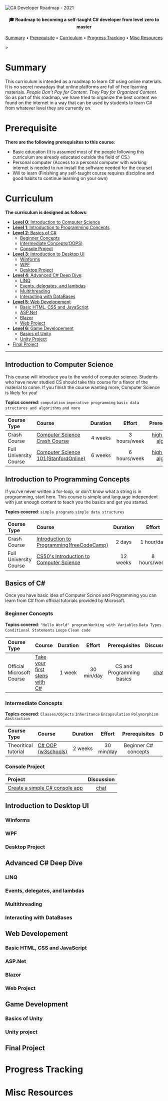 ![C# Developer Roadmap - 2021](https://github.com/Rsverma/Learn-CSharp/blob/main/img/Banner.png)

<h4 align="center">🎓 Roadmap to becoming a self-taught C# developer from level zero to master</h4>

<p align="center">
  <a href="#summary">Summary</a> •
  <a href="#prerequisite">Prerequisite</a> •
  <a href="#curriculum">Curriculum</a> •
  <a href="#progress-tracking">Progress Tracking</a> •
  <a href="#misc-resources">Misc Resources</a>
</p>
> 

# Summary

This curriculum is intended as a roadmap to learn C# using online materials.
It is no secret nowadays that online platforms are full of free learning materials.
*People Don’t Pay for Content. They Pay for Organized Content.*
So as part of this roadmap, we have tried to organize the best content we found on the internet in a way that can be used by students to learn C# from whatever level they are currently on.


# Prerequisite

**There are the following prerequisites to this course**:
 - Basic education (It is assumed most of the people following this curriculum are already educated outside the field of CS.)
 - Personal computer (Access to a personal computer with working internet is needed to run install the software needed for the course)
 - Will to learn (Finishing any self-taught course requires discipline and good habits to continue learning on your own)

# Curriculum

**The curriculum is designed as follows**:
- [**Level 0**: Introduction to Computer Science](#introduction-to-computer-science)
- [**Level 1**: Introduction to Programming Concepts](#introduction-to-programming-concepts)
- [**Level 2**: Basics of C#](#basics-of-c)
  - [Beginner Concepts](#beginner-concepts)
  - [Intermediate Concepts(OOPS)](#intermediate-concepts)
  - [Console Project](#console-project)
- [**Level 3**: Introduction to Desktop UI](#introduction-to-desktop-ui)
  - [Winforms](#winforms)
  - [WPF](#windows-presentation-framework)
  - [Desktop Project](#desktop-project)
- [**Level 4**: Advanced C# Deep Dive](#advanced-c-deep-dive): 
  - [LINQ](#linq)
  - [Events, delegates, and lambdas](#events-delegates-and-lambdas)
  - [Multithreading](#multithreading)
  - [Interacting with DataBases](#interacting-with-databases)
- [**Level 5**: Web Developement](#web-development)
  - [Basic HTML, CSS and JavaScript](#basic-html-css-and-javascript)
  - [ASP.Net](#aspnet)
  - [Blazor](#blazor)
  - [Web Project](#web-project)
- [**Level 6**: Game Developement](#game-development)
  - [Basics of Unity](#basics-of-unity)
  - [Unity Project](#unity-project)
- [Final Project](#final-project)

---

## Introduction to Computer Science

This course will introduce you to the world of computer science. Students who have never studied CS should take this course for a flavor of the material to come. If you finish the course wanting more, Computer Science is likely for you!

**Topics covered**:
`computation`
`imperative programming`
`basic data structures and algorithms`
`and more`

Course Type | Course | Duration | Effort | Prerequisites | Discussion
:-- | :-- | :--: | :--: | :--: | :--:
Crash Course | [Computer Science Crash Course](https://youtube.com/playlist?list=PL8dPuuaLjXtNlUrzyH5r6jN9ulIgZBpdo) | 4 weeks | 3 hours/week | [high school algebra](https://www.khanacademy.org/math/algebra-home) | [chat](https://discord.gg/qYTcKnerpB)
Full University Course | [Computer Science 101(StanfordOnline)](https://www.edx.org/course/computer-science-101) | 6 weeks | 6 hours/week | [high school algebra](https://www.khanacademy.org/math/algebra-home) | [chat](https://discord.gg/qYTcKnerpB)

## Introduction to Programming Concepts

If you've never written a for-loop, or don't know what a string is in programming, start here. This course is simple and language independent with just enough content to teach you the basics and get you started.

**Topics covered**:
`simple programs`
`simple data structures`

Course Type | Course | Duration | Effort | Prerequisites | Discussion
:-- | :-- | :--: | :--: | :--: | :--:
Crash Course | [Introduction to Programming(freeCodeCamp)](https://youtu.be/zOjov-2OZ0E) | 2 days | 1 hour/day | none | [chat](https://discord.gg/qYTcKnerpB)
Full University Course | [CS50's Introduction to Computer Science](https://www.edx.org/course/introduction-computer-science-harvardx-cs50x) | 12 weeks | 8 hours/week | none | [chat](https://discord.gg/qYTcKnerpB)


## Basics of C#

Once you have basic idea of Computer Scince and Programming you can learn from C# from official tutorials provided by Microsoft.

### Beginner Concepts

**Topics covered**:
`"Hello World" program`
`Working with Variables`
`Data Types`
`Conditional Statements`
`Loops`
`Clean code`



Course Type | Course | Duration | Effort | Prerequisites | Discussion
:-- | :-- | :--: | :--: | :--: | :--:
Official Microsoft Course | [Take your first steps with C#](https://docs.microsoft.com/en-us/learn/paths/csharp-first-steps/) | 1 week | 30 min/day | CS and Programming basics | [chat](https://discord.gg/qYTcKnerpB)

### Intermediate Concepts

**Topics covered**:
`Classes/Objects`
`Inheritance`
`Encapsulation`
`Polymorphism`
`Abstraction`



Course Type | Course | Duration | Effort | Prerequisites | Discussion
:-- | :-- | :--: | :--: | :--: | :--:
Theoritical tutorial | [C# OOP (w3schools)](https://www.w3schools.com/cs/cs_oop.php) | 2 weeks | 30 min/day | Beginner C# concepts | [chat](https://discord.gg/qYTcKnerpB)

### Console Project

Project | Discussion
:-- | :--:
[Create a simple C# console app](https://docs.microsoft.com/en-us/visualstudio/get-started/csharp/tutorial-console) | [chat](https://discord.gg/qYTcKnerpB)

## Introduction to Desktop UI

### Winforms

### WPF

### Desktop Project

## Advanced C# Deep Dive

### LINQ

### Events, delegates, and lambdas

### Multithreading

### Interacting with DataBases

## Web Developement

### Basic HTML, CSS and JavaScript

### ASP.Net

### Blazor

### Web Project

## Game Development

### Basics of Unity

### Unity project

## Final Project

# Progress Tracking

# Misc Resources
